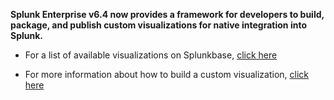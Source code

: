 **Splunk Enterprise v6.4 now provides a framework for developers to build, package, and publish custom visualizations for native integration into Splunk.**

* For a list of available visualizations on Splunkbase, [click here](https://splunkbase.splunk.com/apps/#/order/popular/content/visualizations)

* For more information about how to build a custom visualization, [click here](http://docs.splunk.com/Documentation/Splunk/6.4.0/AdvancedDev/CustomVizDevOverview)